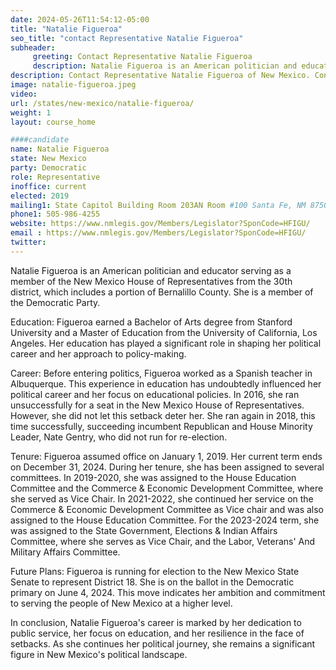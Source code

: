 ```yaml
---
date: 2024-05-26T11:54:12-05:00
title: "Natalie Figueroa"
seo_title: "contact Representative Natalie Figueroa"
subheader:
     greeting: Contact Representative Natalie Figueroa
     description: Natalie Figueroa is an American politician and educator serving as a member of the New Mexico House of Representatives from the 30th district, which includes a portion of Bernalillo County. She is a member of the Democratic Party.
description: Contact Representative Natalie Figueroa of New Mexico. Contact information for Natalie Figueroa includes email address, phone number, and mailing address.
image: natalie-figueroa.jpeg
video:
url: /states/new-mexico/natalie-figueroa/
weight: 1
layout: course_home

####candidate
name: Natalie Figueroa
state: New Mexico
party: Democratic
role: Representative
inoffice: current
elected: 2019
mailing1: State Capitol Building Room 203AN Room #100 Santa Fe, NM 87501
phone1: 505-986-4255
website: https://www.nmlegis.gov/Members/Legislator?SponCode=HFIGU/
email : https://www.nmlegis.gov/Members/Legislator?SponCode=HFIGU/
twitter: 
---
```

Natalie Figueroa is an American politician and educator serving as a member of the New Mexico House of Representatives from the 30th district, which includes a portion of Bernalillo County. She is a member of the Democratic Party.

Education:
Figueroa earned a Bachelor of Arts degree from Stanford University and a Master of Education from the University of California, Los Angeles. Her education has played a significant role in shaping her political career and her approach to policy-making.

Career:
Before entering politics, Figueroa worked as a Spanish teacher in Albuquerque. This experience in education has undoubtedly influenced her political career and her focus on educational policies. In 2016, she ran unsuccessfully for a seat in the New Mexico House of Representatives. However, she did not let this setback deter her. She ran again in 2018, this time successfully, succeeding incumbent Republican and House Minority Leader, Nate Gentry, who did not run for re-election.

Tenure:
Figueroa assumed office on January 1, 2019. Her current term ends on December 31, 2024. During her tenure, she has been assigned to several committees. In 2019-2020, she was assigned to the House Education Committee and the Commerce & Economic Development Committee, where she served as Vice Chair. In 2021-2022, she continued her service on the Commerce & Economic Development Committee as Vice chair and was also assigned to the House Education Committee. For the 2023-2024 term, she was assigned to the State Government, Elections & Indian Affairs Committee, where she serves as Vice Chair, and the Labor, Veterans' And Military Affairs Committee.

Future Plans:
Figueroa is running for election to the New Mexico State Senate to represent District 18. She is on the ballot in the Democratic primary on June 4, 2024. This move indicates her ambition and commitment to serving the people of New Mexico at a higher level.

In conclusion, Natalie Figueroa's career is marked by her dedication to public service, her focus on education, and her resilience in the face of setbacks. As she continues her political journey, she remains a significant figure in New Mexico's political landscape.

